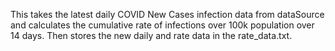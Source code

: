 This takes the latest daily COVID New Cases infection data from dataSource and calculates the cumulative rate of infections over 100k population over 14 days. Then stores the new daily and rate data in the rate_data.txt.
